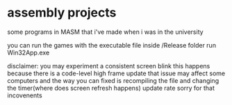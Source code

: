 # assembly projects
 some programs in MASM that i've made when i was in the university

you can run the games with the executable file inside /Release folder
run Win32App.exe

disclaimer: you may experiment a consistent screen blink
this happens because there is a code-level high frame update 
that issue may affect some computers and the way you can fixed is recompiling the file and changing the timer(where does screen refresh happens) update rate
sorry for that incovenents
